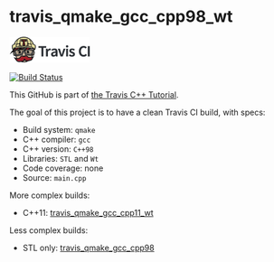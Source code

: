 # travis_qmake_gcc_cpp98_wt

[![Travis CI logo](TravisCI.png)](https://travis-ci.org)

[![Build Status](https://travis-ci.org/richelbilderbeek/travis_qmake_gcc_cpp98_wt.svg?branch=master)](https://travis-ci.org/richelbilderbeek/travis_qmake_gcc_cpp98_wt)

This GitHub is part of [the Travis C++ Tutorial](https://github.com/richelbilderbeek/travis_cpp_tutorial).

The goal of this project is to have a clean Travis CI build, with specs:
 * Build system: `qmake`
 * C++ compiler: `gcc`
 * C++ version: `C++98`
 * Libraries: `STL` and `Wt`
 * Code coverage: none
 * Source: `main.cpp`

More complex builds:
 * C++11: [travis_qmake_gcc_cpp11_wt](https://www.github.com/richelbilderbeek/travis_qmake_gcc_cpp11_wt)

Less complex builds:
 * STL only: [travis_qmake_gcc_cpp98](https://www.github.com/richelbilderbeek/travis_qmake_gcc_cpp98)
